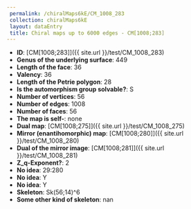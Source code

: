 ```yaml
--- 
 permalink: /chiralMaps6kE/CM_1008_283 
 collection: chiralMaps6kE
 layout: dataEntry
 title: Chiral maps up to 6000 edges - CM[1008;283]
---
```


- **ID**: [CM[1008;283]]({{ site.url }}/test/CM_1008_283)
- **Genus of the underlying surface**: 449
- **Length of the face**: 36
- **Valency**: 36
- **Length of the Petrie polygon**: 28
- **Is the automorphism group solvable?**: S
- **Number of vertices**: 56
- **Number of edges**: 1008
- **Number of faces**: 56
- **The map is self-**: none
- **Dual map**: [CM[1008;275]]({{ site.url }}/test/CM_1008_275)
- **Mirror (enantihomorphic) map**: [CM[1008;280]]({{ site.url }}/test/CM_1008_280)
- **Dual of the mirror image**: [CM[1008;281]]({{ site.url }}/test/CM_1008_281)
- **Z_q-Exponent?**: 2
- **No idea**:  29:280
- **No idea**: Y
- **No idea**: Y
- **Skeleton**: Sk(56;14)^6
- **Some other kind of skeleton**: nan
